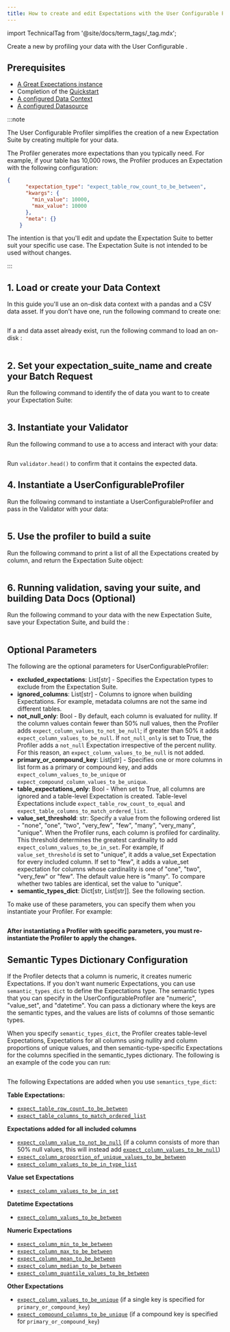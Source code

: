 ```yaml
---
title: How to create and edit Expectations with the User Configurable Profiler
---
```


import TechnicalTag from '@site/docs/term_tags/_tag.mdx';

Create a new <TechnicalTag tag="expectation_suite" text="Expectation Suite" /> by profiling your data with the User Configurable <TechnicalTag tag="profiler" text="Profiler" />.

## Prerequisites

- [A Great Expectations instance](/docs/guides/setup/setup_overview)
- Completion of the [Quickstart](tutorials/quickstart/quickstart.md)
- [A configured Data Context](/docs/guides/setup/configuring_data_contexts/instantiating_data_contexts/how_to_quickly_instantiate_a_data_context)
- [A configured Datasource](/docs/guides/connecting_to_your_data/connect_to_data_overview)


:::note

The User Configurable Profiler simplifies the creation of a new Expectation Suite by creating multiple <TechnicalTag tag="expectation" text="Expectations" /> for your data.

The Profiler generates more expectations than you typically need. For example, if your table has 10,000 rows, the Profiler produces an Expectation with the following configuration:

```json
{
      "expectation_type": "expect_table_row_count_to_be_between",
      "kwargs": {
        "min_value": 10000,
        "max_value": 10000
      },
      "meta": {}
    }
```

The intention is that you'll edit and update the Expectation Suite to better suit your specific use case. The Expectation Suite is not intended to be used without changes.

:::

## 1. Load or create your Data Context

In this guide you'll use an on-disk data context with a pandas <TechnicalTag tag="datasource" text="Datasource" /> and a CSV data asset. If you don't have one, run the following command to create one:

```python name="tests/integration/docusaurus/expectations/how_to_create_and_edit_expectations_with_a_profiler create_asset"
```

If a <TechnicalTag tag="datasource" text="Datasource" /> and data asset already exist, run the following command to load an on-disk <TechnicalTag tag="data_context" text="Data Context" />:

```python name="tests/integration/docusaurus/expectations/how_to_create_and_edit_expectations_with_a_profiler get_asset"
```

## 2. Set your expectation_suite_name and create your Batch Request

Run the following command to identify the <TechnicalTag tag="batch" text="Batch" /> of data you want to <TechnicalTag tag="profiling" text="Profile" /> to create your Expectation Suite:

```python name="tests/integration/docusaurus/expectations/how_to_create_and_edit_expectations_with_a_profiler name_suite"
```

## 3. Instantiate your Validator

Run the following command to use a <TechnicalTag tag="validator" text="Validator" /> to access and interact with your data:

```python name="tests/integration/docusaurus/expectations/how_to_create_and_edit_expectations_with_a_profiler create_validator"
```

Run `validator.head()` to confirm that it contains the expected data.

## 4. Instantiate a UserConfigurableProfiler

Run the following command to instantiate a UserConfigurableProfiler and pass in the Validator with your data:

```python name="tests/integration/docusaurus/expectations/how_to_create_and_edit_expectations_with_a_profiler create_profiler"
```

## 5. Use the profiler to build a suite

Run the following command to print a list of all the Expectations created by column, and return the Expectation Suite object:

```python name="tests/integration/docusaurus/expectations/how_to_create_and_edit_expectations_with_a_profiler build_suite"
```

## 6. Running validation, saving your suite, and building Data Docs (Optional)

Run the following command to <TechnicalTag tag="validation" text="Validate" /> your data with the new Expectation Suite, save your Expectation Suite, and build the <TechnicalTag tag="data_docs" text="Data Docs" />:

```python name="tests/integration/docusaurus/expectations/how_to_create_and_edit_expectations_with_a_profiler e2e"
```

## Optional Parameters

The following are the optional parameters for UserConfigurableProfiler:

- **excluded_expectations**: List\[str\] - Specifies the Expectation types to exclude from the Expectation Suite.
- **ignored_columns**: List\[str\] - Columns to ignore when building Expectations. For example, metadata columns are not the same ind different tables.
- **not_null_only**: Bool - By default, each column is evaluated for nullity. If the column values contain fewer than 50% null values, then the Profiler adds `expect_column_values_to_not_be_null`; if greater than 50% it adds `expect_column_values_to_be_null`. If `not_null_only` is set to True, the Profiler adds a `not_null` Expectation irrespective of the percent nullity. For this reason, an `expect_column_values_to_be_null` is not added.
- **primary_or_compound_key**: List\[str\] - Specifies one or more columns in list form as a primary or compound key, and adds `expect_column_values_to_be_unique` or `expect_compound_column_values_to_be_unique`.
- **table_expectations_only**: Bool - When set to True, all columns are ignored and a table-level Expectation is created. Table-level Expectations include `expect_table_row_count_to_equal` and `expect_table_columns_to_match_ordered_list`.
- **value_set_threshold**: str: Specify a value from the following ordered list - "none", "one", "two", "very_few", "few", "many", "very_many", "unique". When the Profiler runs, each column is profiled for cardinality. This threshold determines the greatest cardinality to add  `expect_column_values_to_be_in_set`. For example, if `value_set_threshold` is set to "unique", it adds a value_set Expectation for every included column. If set to "few", it adds a value_set expectation for columns whose cardinality is one of "one", "two", "very_few" or "few". The default value here is "many". To compare whether two tables are identical, set the value to "unique".
- **semantic_types_dict**: Dict\[str, List\[str\]\]. See the following section.

To make use of these parameters, you can specify them when you instantiate your Profiler. For example:

```python name="tests/integration/docusaurus/expectations/how_to_create_and_edit_expectations_with_a_profiler optional_params"
```

**After instantiating a Profiler with specific parameters, you must re-instantiate the Profiler to apply the changes.**

## Semantic Types Dictionary Configuration

If the Profiler detects that a column is numeric, it creates numeric Expectations. If you don't want numeric Expectations, you can use `semantic_types_dict` to define the Expectations type. The semantic types that you can specify in the UserConfigurableProfiler are "numeric", "value_set", and "datetime". You can pass a dictionary where the keys are the semantic types, and the values are lists of columns of those semantic types.

When you specify `semantic_types_dict`, the Profiler creates table-level Expectations, Expectations for all columns using nullity and column proportions of unique values, and then semantic-type-specific Expectations for the columns specified in the semantic_types dictionary. The following is an example of the code you can run:

```python name="tests/integration/docusaurus/expectations/how_to_create_and_edit_expectations_with_a_profiler semantic"
```

The following Expectations are added when you use `semantics_type_dict`:

**Table Expectations:**
- [`expect_table_row_count_to_be_between`](https://greatexpectations.io/expectations/expect_table_row_count_to_be_between)
- [`expect_table_columns_to_match_ordered_list`](https://greatexpectations.io/expectations/expect_table_columns_to_match_ordered_list)


**Expectations added for all included columns**
- [`expect_column_value_to_not_be_null`](https://greatexpectations.io/expectations/expect_column_values_to_not_be_null) (if a column consists of more than 50% null values, this will instead add [`expect_column_values_to_be_null`](https://greatexpectations.io/expectations/expect_column_values_to_be_null))
- [`expect_column_proportion_of_unique_values_to_be_between`](https://greatexpectations.io/expectations/expect_column_proportion_of_unique_values_to_be_between)
- [`expect_column_values_to_be_in_type_list`](https://greatexpectations.io/expectations/expect_column_values_to_be_in_type_list)


**Value set Expectations**
- [`expect_column_values_to_be_in_set`](https://greatexpectations.io/expectations/expect_column_values_to_be_in_set)


**Datetime Expectations**
- [`expect_column_values_to_be_between`](https://greatexpectations.io/expectations/expect_column_values_to_be_between)


**Numeric Expectations**
- [`expect_column_min_to_be_between`](https://greatexpectations.io/expectations/expect_column_min_to_be_between)
- [`expect_column_max_to_be_between`](https://greatexpectations.io/expectations/expect_column_max_to_be_between)
- [`expect_column_mean_to_be_between`](https://greatexpectations.io/expectations/expect_column_mean_to_be_between)
- [`expect_column_median_to_be_between`](https://greatexpectations.io/expectations/expect_column_median_to_be_between)
- [`expect_column_quantile_values_to_be_between`](https://greatexpectations.io/expectations/expect_column_quantile_values_to_be_between)


**Other Expectations**
- [`expect_column_values_to_be_unique`](https://greatexpectations.io/expectations/expect_column_values_to_be_unique) (if a single key is specified for `primary_or_compound_key`)
- [`expect_compound_columns_to_be_unique`](https://greatexpectations.io/expectations/expect_compound_columns_to_be_unique) (if a compound key is specified for `primary_or_compound_key`)
